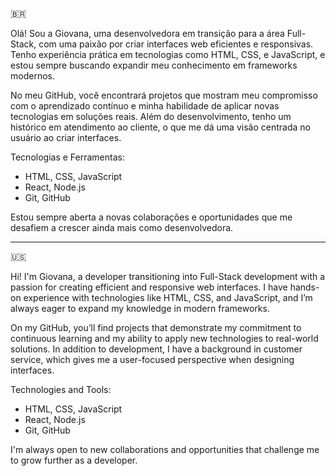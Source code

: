🇧🇷

Olá! Sou a Giovana, uma desenvolvedora em transição para a área Full-Stack, com uma paixão por criar interfaces web eficientes e responsivas. 
Tenho experiência prática em tecnologias como HTML, CSS, e JavaScript, e estou sempre buscando expandir meu conhecimento em frameworks modernos.

No meu GitHub, você encontrará projetos que mostram meu compromisso com o aprendizado contínuo e minha habilidade de aplicar novas tecnologias em soluções reais. 
Além do desenvolvimento, tenho um histórico em atendimento ao cliente, o que me dá uma visão centrada no usuário ao criar interfaces.

Tecnologias e Ferramentas:

 * HTML, CSS, JavaScript
 * React, Node.js
 * Git, GitHub

Estou sempre aberta a novas colaborações e oportunidades que me desafiem a crescer ainda mais como desenvolvedora.

-----------------------------------------------------------------------------------------------------------------------------------------------------------------
🇺🇸

Hi! I'm Giovana, a developer transitioning into Full-Stack development with a passion for creating efficient and responsive web interfaces. 
I have hands-on experience with technologies like HTML, CSS, and JavaScript, and I’m always eager to expand my knowledge in modern frameworks.

On my GitHub, you’ll find projects that demonstrate my commitment to continuous learning and my ability to apply new technologies to real-world solutions. 
In addition to development, I have a background in customer service, which gives me a user-focused perspective when designing interfaces.

Technologies and Tools:

  * HTML, CSS, JavaScript
  * React, Node.js
  * Git, GitHub

I'm always open to new collaborations and opportunities that challenge me to grow further as a developer.
